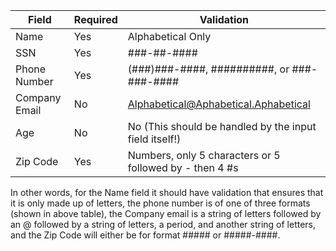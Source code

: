 | Field         | Required | Validation                                              |
| ------------- | -------- | ------------------------------------------------------- |
| Name          | Yes      | Alphabetical Only                                       |
| SSN           | Yes      | ###-##-####                                             |
| Phone Number  | Yes      | (###)###-####, ##########, or ###-###-####              |
| Company Email | No       | Alphabetical@Aphabetical.Aphabetical                    |
| Age           | No       | No (This should be handled by the input field itself!)  |
| Zip Code      | Yes      | Numbers, only 5 characters or 5 followed by - then 4 #s |

In other words, for the Name field it should have validation that ensures that it is only made up of letters, the phone number is of one of three formats (shown in above table), the Company email is a string of letters followed by an @ followed by a string of letters, a period, and another string of letters, and the Zip Code will either be for format ##### or #####-####.
